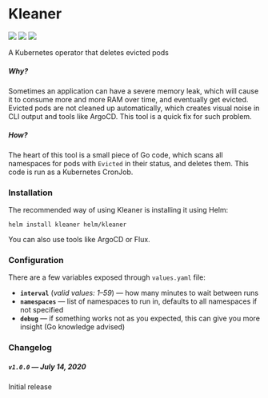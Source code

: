 # Kleaner

![](https://img.shields.io/github/go-mod/go-version/zerodayyy/kleaner?style=flat-square)
![](https://img.shields.io/docker/cloud/build/zerodayyy/kleaner?style=flat-square)
![](https://img.shields.io/docker/v/zerodayyy/kleaner?style=flat-square)

A Kubernetes operator that deletes evicted pods

##### Why?

Sometimes an application can have a severe memory leak, which will cause it to consume more and more RAM over time, and eventually get evicted. Evicted pods are not cleaned up automatically, which creates visual noise in CLI output and tools like ArgoCD. This tool is a quick fix for such problem.

##### How?

The heart of this tool is a small piece of Go code, which scans all namespaces for pods with `Evicted` in their status, and deletes them.
This code is run as a Kubernetes CronJob.


### Installation

The recommended way of using Kleaner is installing it using Helm:

```
helm install kleaner helm/kleaner
```

You can also use tools like ArgoCD or Flux.


### Configuration

There are a few variables exposed through `values.yaml` file:

- **`interval`** (*valid values: 1–59*) — how many minutes to wait between runs
- **`namespaces`** — list of namespaces to run in, defaults to all namespaces if not specified
- **`debug`** — if something works not as you expected, this can give you more insight (Go knowledge advised)


### Changelog

##### **`v1.0.0`** — *July 14, 2020*
Initial release
